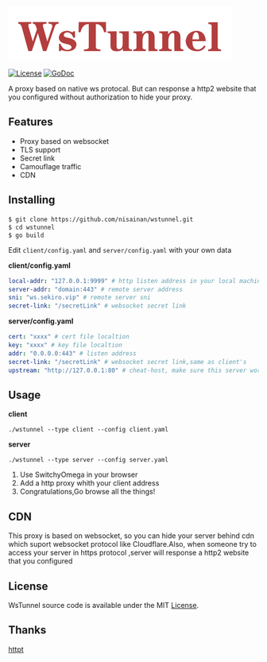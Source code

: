 ![logo](logo.png)

[![License](https://img.shields.io/badge/License-MIT-blue.svg)](https://opensource.org/licenses/MIT)  [![GoDoc](https://godoc.org/github.com/cloudflare/cfssl?status.svg)](https://pkg.go.dev/github.com/nisainan/wstunnel)

A proxy based on native ws protocal. But can response a http2 website that you configured without authorization to hide your proxy.

## Features

- Proxy based on websocket
- TLS support
- Secret link
- Camouflage traffic
- CDN

## Installing

~~~shell
$ git clone https://github.com/nisainan/wstunnel.git
$ cd wstunnel
$ go build
~~~

Edit `client/config.yaml` and `server/config.yaml` with your own data

**client/config.yaml**

~~~yaml
local-addr: "127.0.0.1:9999" # http listen address in your local machine
server-addr: "domain:443" # remote server address
sni: "ws.sekiro.vip" # remote server sni
secret-link: "/secretLink" # websocket secret link
~~~

**server/config.yaml**

~~~yaml
cert: "xxxx" # cert file localtion
key: "xxxx" # key file localtion
addr: "0.0.0.0:443" # listen address
secret-link: "/secretLink" # websocket secret link,same as client's
upstream: "http://127.0.0.1:80" # cheat-host, make sure this server works
~~~

## Usage

**client**

~~~shell
./wstunnel --type client --config client.yaml
~~~

**server**

~~~shell
./wstunnel --type server --config server.yaml
~~~

1. Use SwitchyOmega in your browser
2. Add a http proxy whith your client address
3. Congratulations,Go browse all the things!

## CDN

This proxy is based on websocket, so you can hide your server behind cdn which suport websocket protocol like Cloudflare.Also, when someone try to access your server in https protocol ,server will response a http2 website that you configured

## License

WsTunnel source code is available under the MIT [License](https://github.com/nisainan/wstunnel/blob/master/LICENSE).

## Thanks

[httpt](https://github.com/sergeyfrolov/httpt)

